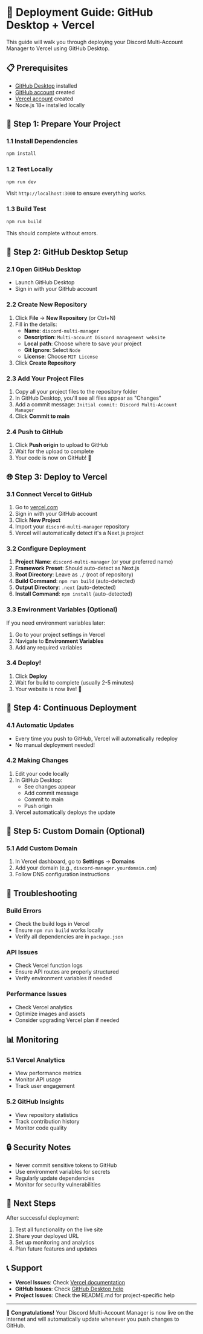 # 🚀 Deployment Guide: GitHub Desktop + Vercel

This guide will walk you through deploying your Discord Multi-Account Manager to Vercel using GitHub Desktop.

## 📋 Prerequisites

- [GitHub Desktop](https://desktop.github.com/) installed
- [GitHub account](https://github.com) created
- [Vercel account](https://vercel.com) created
- Node.js 18+ installed locally

## 🔧 Step 1: Prepare Your Project

### 1.1 Install Dependencies
```bash
npm install
```

### 1.2 Test Locally
```bash
npm run dev
```
Visit `http://localhost:3000` to ensure everything works.

### 1.3 Build Test
```bash
npm run build
```
This should complete without errors.

## 📁 Step 2: GitHub Desktop Setup

### 2.1 Open GitHub Desktop
- Launch GitHub Desktop
- Sign in with your GitHub account

### 2.2 Create New Repository
1. Click **File** → **New Repository** (or Ctrl+N)
2. Fill in the details:
   - **Name**: `discord-multi-manager`
   - **Description**: `Multi-account Discord management website`
   - **Local path**: Choose where to save your project
   - **Git Ignore**: Select `Node`
   - **License**: Choose `MIT License`
3. Click **Create Repository**

### 2.3 Add Your Project Files
1. Copy all your project files to the repository folder
2. In GitHub Desktop, you'll see all files appear as "Changes"
3. Add a commit message: `Initial commit: Discord Multi-Account Manager`
4. Click **Commit to main**

### 2.4 Push to GitHub
1. Click **Push origin** to upload to GitHub
2. Wait for the upload to complete
3. Your code is now on GitHub! 🎉

## 🌐 Step 3: Deploy to Vercel

### 3.1 Connect Vercel to GitHub
1. Go to [vercel.com](https://vercel.com)
2. Sign in with your GitHub account
3. Click **New Project**
4. Import your `discord-multi-manager` repository
5. Vercel will automatically detect it's a Next.js project

### 3.2 Configure Deployment
1. **Project Name**: `discord-multi-manager` (or your preferred name)
2. **Framework Preset**: Should auto-detect as Next.js
3. **Root Directory**: Leave as `./` (root of repository)
4. **Build Command**: `npm run build` (auto-detected)
5. **Output Directory**: `.next` (auto-detected)
6. **Install Command**: `npm install` (auto-detected)

### 3.3 Environment Variables (Optional)
If you need environment variables later:
1. Go to your project settings in Vercel
2. Navigate to **Environment Variables**
3. Add any required variables

### 3.4 Deploy!
1. Click **Deploy**
2. Wait for build to complete (usually 2-5 minutes)
3. Your website is now live! 🚀

## 🔄 Step 4: Continuous Deployment

### 4.1 Automatic Updates
- Every time you push to GitHub, Vercel will automatically redeploy
- No manual deployment needed!

### 4.2 Making Changes
1. Edit your code locally
2. In GitHub Desktop:
   - See changes appear
   - Add commit message
   - Commit to main
   - Push origin
3. Vercel automatically deploys the update

## 📱 Step 5: Custom Domain (Optional)

### 5.1 Add Custom Domain
1. In Vercel dashboard, go to **Settings** → **Domains**
2. Add your domain (e.g., `discord-manager.yourdomain.com`)
3. Follow DNS configuration instructions

## 🐛 Troubleshooting

### Build Errors
- Check the build logs in Vercel
- Ensure `npm run build` works locally
- Verify all dependencies are in `package.json`

### API Issues
- Check Vercel function logs
- Ensure API routes are properly structured
- Verify environment variables if needed

### Performance Issues
- Check Vercel analytics
- Optimize images and assets
- Consider upgrading Vercel plan if needed

## 📊 Monitoring

### 5.1 Vercel Analytics
- View performance metrics
- Monitor API usage
- Track user engagement

### 5.2 GitHub Insights
- View repository statistics
- Track contribution history
- Monitor code quality

## 🔒 Security Notes

- Never commit sensitive tokens to GitHub
- Use environment variables for secrets
- Regularly update dependencies
- Monitor for security vulnerabilities

## 🎯 Next Steps

After successful deployment:
1. Test all functionality on the live site
2. Share your deployed URL
3. Set up monitoring and analytics
4. Plan future features and updates

## 📞 Support

- **Vercel Issues**: Check [Vercel documentation](https://vercel.com/docs)
- **GitHub Issues**: Check [GitHub Desktop help](https://docs.github.com/en/desktop)
- **Project Issues**: Check the README.md for project-specific help

---

**🎉 Congratulations!** Your Discord Multi-Account Manager is now live on the internet and will automatically update whenever you push changes to GitHub.
